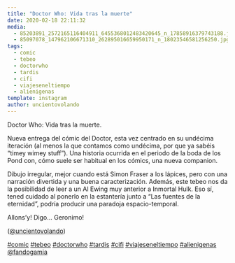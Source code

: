 ```yaml
---
title: "Doctor Who: Vida tras la muerte"
date: 2020-02-18 22:11:32
media: 
  - 85203891_2572165116404911_6455368012483420645_n_17858916379743188.jpg
  - 85097078_147962106671310_262895016659950171_n_18023546581256250.jpg
tags: 
  - comic
  - tebeo
  - doctorwho
  - tardis
  - cifi
  - viajeseneltiempo
  - alienigenas
template: instagram
author: uncientovolando
---
```


Doctor Who: Vida tras la muerte.


Nueva entrega del cómic del Doctor, esta vez centrado en su undécima iteración (al menos la que contamos como undécima, por que ya sabéis “timey wimey stuff”). Una historia ocurrida en el periodo de la boda de los Pond con, cómo suele ser habitual en los cómics, una nueva companion.


Dibujo irregular, mejor cuando está Simon Fraser a los lápices, pero con una narración divertida y una buena caracterización. Además, este tebeo nos da la posibilidad de leer a un Al Ewing muy anterior a Inmortal Hulk. Eso sí, tened cuidado al ponerlo en la estantería junto a “Las fuentes de la eternidad”, podría producir una paradoja espacio-temporal.


Allons’y! Digo... Geronimo!


([@uncientovolando](https://instagram.com/uncientovolando))






[#comic](/tags/comic) [#tebeo](/tags/tebeo) [#doctorwho](/tags/doctorwho) [#tardis](/tags/tardis) [#cifi](/tags/cifi) [#viajeseneltiempo](/tags/viajeseneltiempo) [#alienigenas](/tags/alienigenas) [@fandogamia](https://instagram.com/fandogamia)
